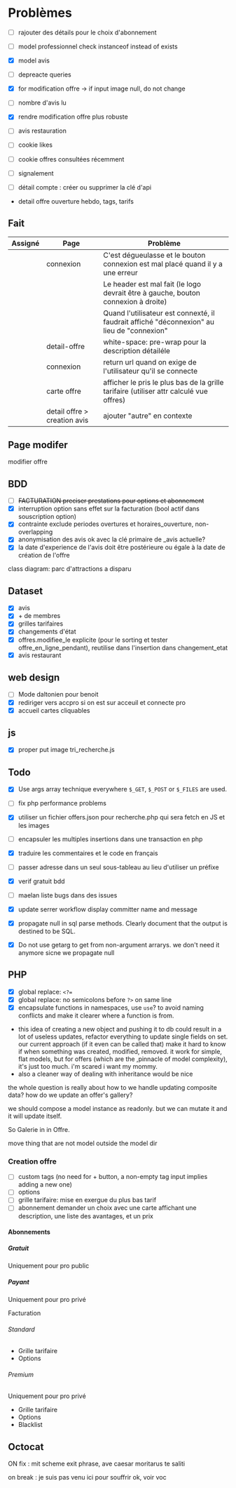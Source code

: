 # Problèmes

- [ ] rajouter des détails pour le choix d'abonnement

- [ ] model professionnel check instanceof instead of exists
- [x] model avis
- [ ] depreacte queries

- [x] for modification offre -> if input image null, do not change

- [ ] nombre d'avis lu
- [x] rendre modification offre plus robuste
- [ ] avis restauration

- [ ] cookie likes
- [ ] cookie offres consultées récemment
  
- [ ] signalement

- [ ] détail compte : créer ou supprimer la clé d'api

- detail offre ouverture hebdo, tags, tarifs

## Fait

Assigné|Page|Problème
-|-|-
||connexion|C'est dégueulasse et le bouton connexion est mal placé quand il y a une erreur
|||Le header est mal fait (le logo devrait être à gauche, bouton connexion à droite)
|||Quand l'utilisateur est connexté, il faudrait affiché "déconnexion" au lieu de "connexion"
||detail-offre|white-space: pre-wrap pour la description détailéle
||connexion|return url quand on exige de l'utilisateur qu'il se connecte
||carte offre|afficher le pris le plus bas de la grille tarifaire (utiliser attr calculé vue offres)
||detail offre > creation avis|ajouter "autre" en contexte

## Page modifer

modifier offre

## BDD

- [ ] ~~FACTURATION preciser prestations pour options et abonnement~~
- [x] interruption option sans effet sur la facturation (bool actif dans souscription option)
- [x] contrainte exclude periodes overtures et horaires_ouverture, non-overlapping
- [x] anonymisation des avis ok avec la clé primaire de _avis actuelle?
- [x] la date d'experience de l'avis doit être postérieure ou égale à la date de création de l'offre

class diagram: parc d'attractions a disparu

## Dataset

- [x] avis
- [x] \+ de membres
- [x] grilles tarifaires
- [x] changements d'état
- [x] offres.modifiee_le explicite (pour le sorting et tester offre_en_ligne_pendant), reutilise dans l'insertion dans changement_etat
- [x] avis restaurant

## web design

- [ ] Mode daltonien pour benoit
- [x] rediriger vers accpro si on est sur acceuil et connecte pro
- [x] accueil cartes cliquables

## js

- [x] proper put image tri_recherche.js

## Todo

- [x] Use args array technique everywhere `$_GET`, `$_POST` or `$_FILES` are used.
- [ ] fix php performance problems
- [x] utiliser un fichier offers.json pour recherche.php qui sera fetch en JS et les images
- [ ] encapsuler les multiples insertions dans une transaction en php
- [x] traduire les commentaires et le code en français
- [ ] passer adresse dans un seul sous-tableau au lieu d'utiliser un préfixe

- [x] verif gratuit bdd
- [ ] maelan liste bugs dans des issues
- [x] update serrer workflow display committer name and message
- [x] propagate null in sql parse methods. Clearly document that the output is destined to be SQL.
- [x] Do not use getarg to get from non-argument arrarys. we don't need it anymore sicne we propagate null  

## PHP

- [x] global replace: `<?=`
- [x] global replace: no semicolons before `?>` on same line
- [x] encapsulate functions in namespaces, use `use`? to avoid naming conflicts and make it clearer where a function is from.
  
- this idea of creating a new object and pushing it to db could result in a lot of useless updates, refactor everything to update single fields on set. our current approach (if it even can be called that) make it hard to know if when something was created, modified, removed. it work for simple, flat models, but for offers (which are the ,pinnacle of model complexity), it's just too much. i'm scared i want my mommy.
- also a cleaner way of dealing with inheritance would be nice

the whole question is really about how to we handle updating composite data? how do we update an offer's gallery?

we should compose a model instance as readonly. but we can mutate it and it will update itself.

So Galerie in in Offre.

move thing that are not model outside the model dir

### Creation offre

- [ ] custom tags (no need for + button, a non-empty tag input implies adding a new one)
- [ ] options
- [ ] grille tarifaire: mise en exergue du plus bas tarif
- [ ] abonnement demander un choix avec une carte affichant une description, une liste des avantages, et un prix

#### Abonnements

##### Gratuit

Uniquement pour pro public

##### Payant

Uniquement pour pro privé

Facturation

###### Standard

- Grille tarifaire
- Options

###### Premium

Uniquement pour pro privé

- Grille tarifaire
- Options
- Blacklist

## Octocat

ON fix : mit scheme exit phrase, ave caesar moritarus te saliti

on break : je suis pas venu ici pour souffrir ok, voir voc
  
